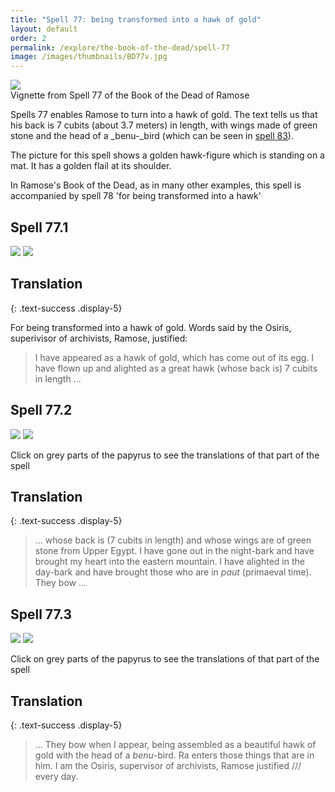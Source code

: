 ```yaml
---
title: "Spell 77: being transformed into a hawk of gold"
layout: default
order: 2
permalink: /explore/the-book-of-the-dead/spell-77
image: /images/thumbnails/BD77v.jpg
---
```


![]({{site.baseurl}}/images/papyrus/BD77v.jpg)  
Vignette from Spell 77 of the Book of the Dead of Ramose

Spells 77 enables Ramose to turn into a hawk of gold. The text tells us that his back is 7 cubits (about 3.7 meters) in length, with wings made of green stone and the head of a _benu-_bird (which can be seen in [spell 83](/explore/the-book-of-the-dead/spell-83)).

The picture for this spell shows a golden hawk-figure which is standing on a mat. It has a golden flail at its shoulder.

In Ramose's Book of the Dead, as in many other examples, this spell is accompanied by spell 78 'for being transformed into a hawk'

## Spell 77.1

![]({{site.baseurl}}/images/papyrus/bod_77_1.jpg)
![]({{site.baseurl}}/images/papyrus/BD77pt1.jpg)

## Translation
{: .text-success .display-5}

For being transformed into a hawk of gold. Words said by the Osiris, superivisor of archivists, Ramose, justified:

> I have appeared as a hawk of gold, which has come out of its egg. I have flown up and alighted as a great hawk (whose back is) 7 cubits in length ...

## Spell 77.2

![]({{site.baseurl}}/images/papyrus/bod_77_2.jpg)
![]({{site.baseurl}}/images/papyrus/BD77pt2.jpg)

Click on grey parts of the papyrus to see the translations of that part of the spell

## Translation
{: .text-success .display-5}

> ... whose back is (7 cubits in length) and whose wings are of green stone from Upper Egypt. I have gone out in the night-bark and have brought my heart into the eastern mountain. I have alighted in the day-bark and have brought those who are in <em>paut</em> (primaeval time). They bow ...

## Spell 77.3

![]({{site.baseurl}}/images/papyrus/bod_77_3.jpg)
![]({{site.baseurl}}/images/papyrus/BD77pt3.jpg)

Click on grey parts of the papyrus to see the translations of that part of the spell

## Translation
{: .text-success .display-5}

> ... They bow when I appear, being assembled as a beautiful hawk of gold with the head of a <em>benu</em>-bird. Ra enters those things that are in him. I am the Osiris, supervisor of archivists, Ramose justified /// every day.
